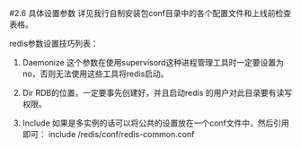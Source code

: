 #2.6	具体设置参数
详见我行自制安装包conf目录中的各个配置文件和上线前检查表格。

redis参数设置技巧列表：
1.	Daemonize
这个参数在使用supervisord这种进程管理工具时一定要设置为no，否则无法使用这些工具将redis启动。

2.	Dir
	RDB的位置，一定要事先创建好，并且启动redis 的用户对此目录要有读写权限。
3.	Include
如果是多实例的话可以将公共的设置放在一个conf文件中，然后引用即可：
include /redis/conf/redis-common.conf  
